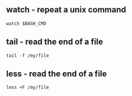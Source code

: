 watch - repeat a unix command
-----------------------------

```shell
watch $BASH_CMD
```

tail - read the end of a file
-----------------------------

```shell
tail -f /my/file
```

less - read the end of a file
-----------------------------

```shell
less +F /my/file
```

